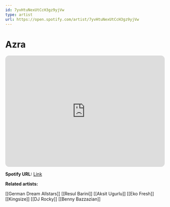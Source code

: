 ```yaml
---
id: 7yvHtuNexUtCcH3gz9yjVw
type: artist
url: https://open.spotify.com/artist/7yvHtuNexUtCcH3gz9yjVw
---
```

# Azra

<iframe style="border-radius:12px" src="https://open.spotify.com/embed/artist/7yvHtuNexUtCcH3gz9yjVw" width="100%" height="352" frameBorder="0" allowfullscreen="" allow="autoplay; clipboard-write; encrypted-media; fullscreen; picture-in-picture" loading="lazy"></iframe>

**Spotify URL:** [Link](https://open.spotify.com/artist/7yvHtuNexUtCcH3gz9yjVw)

**Related artists:**

[[German Dream Allstars]]
[[Resul Barini]]
[[Aksit Ugurlu]]
[[Eko Fresh]]
[[Kingsize]]
[[DJ Rocky]]
[[Benny Bazzazian]]
